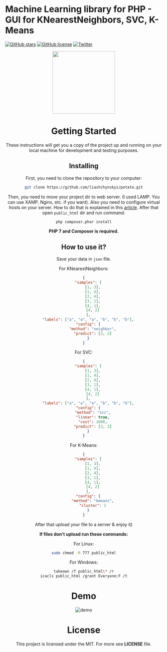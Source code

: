 # Machine Learning library for PHP - GUI for KNearestNeighbors, SVC, K-Means

[![GitHub stars](https://img.shields.io/github/stars/liashchynskyi/PHP-ML-GUI.svg)](https://github.com/liashchynskyi/PHP-ML-GUI/stargazers)
[![GitHub license](https://img.shields.io/badge/license-MIT-blue.svg)](https://raw.githubusercontent.com/liashchynskyi/PHP-ML-GUI/master/LICENSE)
[![Twitter](https://img.shields.io/twitter/url/https/github.com/liashchynskyi/PHP-ML-GUI.svg?style=social)](https://twitter.com/intent/tweet?text=Wow:&url=%5Bobject%20Object%5D)

<center><p><img src="https://image.flaticon.com/icons/svg/247/247468.svg" width="200px"></p><center>


# Getting Started

These instructions will get you a copy of the project up and running on your local machine for development and testing purposes.

## Installing

First, you need to clone the repository to your computer:

```sh
git clone https://github.com/liashchynskyi/potato.git
```

Then, you need to move your project dir to web server. (I used LAMP. You can use XAMP, Nginx, etc. if you want).
Also you need to configure virtual hosts on your server. How to do that is explained in this [article](https://serversforhackers.com/c/configuring-apache-virtual-hosts).
After that open `public_html` dir and run command:

```sh
php composer.phar install
```

**PHP 7 and Composer is required.**



## How to use it?

Save your data in `json` file.

For KNearestNeighbors:

```json
{
	"samples": [
		[1, 3],
		[1, 4],
		[2, 4],
		[3, 1],
		[4, 1],
		[4, 2]
	],
	"labels": ["a", "a", "a", "b", "b", "b"],
	"config": {
		"method": "neighbor",
		"predict": [3, 2]
	}
}

```

For SVC:

```json
{
	"samples": [
		[1, 3],
		[1, 4],
		[2, 4],
		[3, 1],
		[4, 1],
		[4, 2]
	],
	"labels": ["a", "a", "a", "b", "b", "b"],
	"config": {
		"method": "svc",
		"linear": true,
		"cost": 1000,
		"predict": [3, 2]
	}
}

```

For K-Means:

```json
{
	"samples": [
		[1, 3],
		[1, 4],
		[2, 4],
		[3, 1],
		[4, 1],
		[4, 2]
	],
	"config": {
		"method": "kmeans",
		"cluster": 2
	}
}

```

After that upload your file to a server & enjoy it)

**If files don't upload run these commands:**

For Linux:

```bash
sudo chmod -R 777 public_html
```

For Windows:

```bash
takeown /f public_html\* /r
icacls public_html /grant Everyone:F /t
```

# Demo

![demo](http://i.imgur.com/RYmVNii.gif)

# License

This project is licensed under the MIT. For more see **LICENSE** file.
